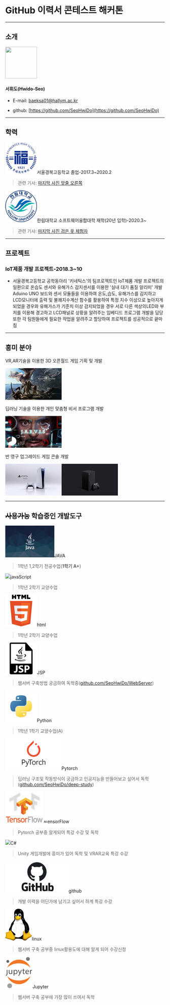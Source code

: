 # GitHub 이력서 콘테스트 해커톤 
****************************
## 소개

<img src=photo.png width=100 height=100>

#### 서휘도(Hwido-Seo)


* E-mail: baeksa01@hallym.ac.kr

* github: [https://github.com/SeoHwiDo](https://github.com/SeoHwiDo)


****************************
## 학력

<p></p>

<img src=kb.png width=100 height=100>서울경복고등학교 졸업-2017.3~2020.2
>관련 기사: [마지막 사진 앞줄 오른쪽](https://tong.joins.com/archives/45346)
<p></p>

<img src=hr.png width=100 height=100>한림대학교 소프트웨어융합대학 재학(20년 입학)-2020.3~
>관련 기사:  [마지막 사진 검은 옷 체험자](https://hlsw.hallym.ac.kr/index.php?mt=page&mp=5_1&mm=oxbbs&oxid=1&cpage=1&key=&val=&CAT_ID=0&BID=302&cmd=view)
<p></p>

****************************
## 프로젝트
### IoT제품 개발 프로젝트-2018.3~10
* 서울경복고등학교 공학동아리 '키네틱스'의 팀프로젝트인 IoT제품 개발 프로젝트의 일환으로 온습도 센서와 유해가스 감지센서를 이용한 '실내 대기 품질 알리미' 개발
Aduino UNO 보드와 센서 모듈들을 이용하여 온도,습도, 유해가스를 감지하고 LCD모니터에 출력 및 불쾌지수계산 함수를 활용하여 특정 지수 이상으로 높아지게 되었을 경우와 유해가스가 기준치 이상 감지되었을 경우 서로 다른 색상의LED와 부저를 이용해 경고하고 LCD패널로 상황을 알려주는 임베디드 프로그램 개발을 담당 또한 각 팀원들에게 필요한 작업을 알려주고 할당하여 프로젝트를 성공적으로 끝마침
****************************
## 흥미 분야

<p></p>
VR,AR기술을 이용한 3D 오픈월드 게임 기획 및 개발
<p></p>

<img src=MH.png height=100>

<p></p>
딥러닝 기술을 이용한 개인 맞춤형 비서 프로그램 개발
<p></p>

<img src=Javis.png height=100>

<p></p>
반 영구 업그레이드 게임 콘솔 개발
<p></p>

<img src=PS.png height=100><img src=XBOX.png height=100>

<p></p>

*****************************
## ~~사용가능~~ 학습중인 개발도구

<img src=JAVA.png height=100>JAVA
>1학년 1,2학기 전공수업(**1학기 A+**)

<img src=javScript.png height=100>javaScript
>1학년 2학기 교양수업

<img src=html.png height=100>html
>1학년 2학기 교양수업

<img src=JSP.png height=100>JSP
>웹서버 구축방법 궁금하여 독학중([github.com/SeoHwiDo/WebServer](https://github.com/SeoHwiDo/WebServer))

<img src=python.png height=100>Python
>1학년 1학기 교양수업(A)

<img src=pytorch.png height=100>Pytorch
>딥러닝 구조및 작동방식이 궁금하고 인공지능을 만들어보고 싶어서 독학([github.com/SeoHwiDo/deep-study](https://github.com/SeoHwiDo/deep-study))

<img src=TensorFlow.png height=100>ㅆensorFlow
>Pytorch 공부중 알게되어 특강 수강 및 독학

<img src=C#.png height=100>C#
>Unity 게임개발에 흥미가 있어 독학 및 VRAR교육 특강 수강

<img src=github.png height=100>github
>개발 이력을 어딘가에 남기고 싶어서 하계 특강 수강

<img src=linux.png height=100>linux
>웹서버 구축 공부중 linux활용도에 대해 알게 되어 수강신청

<img src=jupyter.png  height=100>Jupyter
>웹서버 구축 공부에 가장 많이 쓰여서 독학
